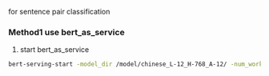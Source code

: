 for sentence pair classification

### Method1 use bert_as_service
1. start bert_as_service
```bash
bert-serving-start -model_dir /model/chinese_L-12_H-768_A-12/ -num_worker=4 
```